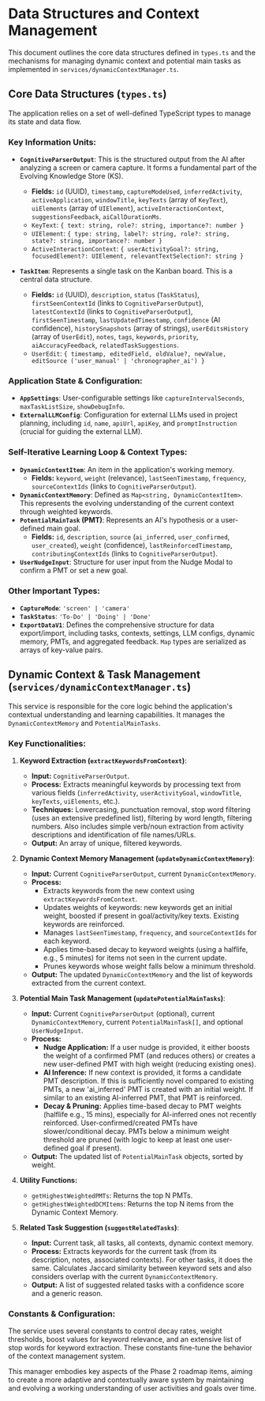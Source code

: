 # Data Structures and Context Management

This document outlines the core data structures defined in `types.ts` and the mechanisms for managing dynamic context and potential main tasks as implemented in `services/dynamicContextManager.ts`.

## Core Data Structures (`types.ts`)

The application relies on a set of well-defined TypeScript types to manage its state and data flow.

### Key Information Units:

*   **`CognitiveParserOutput`**: This is the structured output from the AI after analyzing a screen or camera capture. It forms a fundamental part of the Evolving Knowledge Store (KS).
    *   **Fields:** `id` (UUID), `timestamp`, `captureModeUsed`, `inferredActivity`, `activeApplication`, `windowTitle`, `keyTexts` (array of `KeyText`), `uiElements` (array of `UIElement`), `activeInteractionContext`, `suggestionsFeedback`, `aiCallDurationMs`.
    *   `KeyText`: `{ text: string, role?: string, importance?: number }`
    *   `UIElement`: `{ type: string, label?: string, role?: string, state?: string, importance?: number }`
    *   `ActiveInteractionContext`: `{ userActivityGoal?: string, focusedElement?: UIElement, relevantTextSelection?: string }`

*   **`TaskItem`**: Represents a single task on the Kanban board. This is a central data structure.
    *   **Fields:** `id` (UUID), `description`, `status` (`TaskStatus`), `firstSeenContextId` (links to `CognitiveParserOutput`), `latestContextId` (links to `CognitiveParserOutput`), `firstSeenTimestamp`, `lastUpdatedTimestamp`, `confidence` (AI confidence), `historySnapshots` (array of strings), `userEditsHistory` (array of `UserEdit`), `notes`, `tags`, `keywords`, `priority`, `aiAccuracyFeedback`, `relatedTaskSuggestions`.
    *   `UserEdit`: `{ timestamp, editedField, oldValue?, newValue, editSource ('user_manual' | 'chronographer_ai') }`

### Application State & Configuration:

*   **`AppSettings`**: User-configurable settings like `captureIntervalSeconds`, `maxTaskListSize`, `showDebugInfo`.
*   **`ExternalLLMConfig`**: Configuration for external LLMs used in project planning, including `id`, `name`, `apiUrl`, `apiKey`, and `promptInstruction` (crucial for guiding the external LLM).

### Self-Iterative Learning Loop & Context Types:

*   **`DynamicContextItem`**: An item in the application's working memory.
    *   **Fields:** `keyword`, `weight` (relevance), `lastSeenTimestamp`, `frequency`, `sourceContextIds` (links to `CognitiveParserOutput`).
*   **`DynamicContextMemory`**: Defined as `Map<string, DynamicContextItem>`. This represents the evolving understanding of the current context through weighted keywords.
*   **`PotentialMainTask` (PMT)**: Represents an AI's hypothesis or a user-defined main goal.
    *   **Fields:** `id`, `description`, `source` (`ai_inferred`, `user_confirmed`, `user_created`), `weight` (confidence), `lastReinforcedTimestamp`, `contributingContextIds` (links to `CognitiveParserOutput`).
*   **`UserNudgeInput`**: Structure for user input from the Nudge Modal to confirm a PMT or set a new goal.

### Other Important Types:

*   **`CaptureMode`**: `'screen' | 'camera'`
*   **`TaskStatus`**: `'To-Do' | 'Doing' | 'Done'`
*   **`ExportDataV1`**: Defines the comprehensive structure for data export/import, including tasks, contexts, settings, LLM configs, dynamic memory, PMTs, and aggregated feedback. `Map` types are serialized as arrays of key-value pairs.

## Dynamic Context & Task Management (`services/dynamicContextManager.ts`)

This service is responsible for the core logic behind the application's contextual understanding and learning capabilities. It manages the `DynamicContextMemory` and `PotentialMainTasks`.

### Key Functionalities:

1.  **Keyword Extraction (`extractKeywordsFromContext`)**:
    *   **Input:** `CognitiveParserOutput`.
    *   **Process:** Extracts meaningful keywords by processing text from various fields (`inferredActivity`, `userActivityGoal`, `windowTitle`, `keyTexts`, `uiElements`, etc.).
    *   **Techniques:** Lowercasing, punctuation removal, stop word filtering (uses an extensive predefined list), filtering by word length, filtering numbers. Also includes simple verb/noun extraction from activity descriptions and identification of file names/URLs.
    *   **Output:** An array of unique, filtered keywords.

2.  **Dynamic Context Memory Management (`updateDynamicContextMemory`)**:
    *   **Input:** Current `CognitiveParserOutput`, current `DynamicContextMemory`.
    *   **Process:**
        *   Extracts keywords from the new context using `extractKeywordsFromContext`.
        *   Updates weights of keywords: new keywords get an initial weight, boosted if present in goal/activity/key texts. Existing keywords are reinforced.
        *   Manages `lastSeenTimestamp`, `frequency`, and `sourceContextIds` for each keyword.
        *   Applies time-based decay to keyword weights (using a halflife, e.g., 5 minutes) for items not seen in the current update.
        *   Prunes keywords whose weight falls below a minimum threshold.
    *   **Output:** The updated `DynamicContextMemory` and the list of keywords extracted from the current context.

3.  **Potential Main Task Management (`updatePotentialMainTasks`)**:
    *   **Input:** Current `CognitiveParserOutput` (optional), current `DynamicContextMemory`, current `PotentialMainTask[]`, and optional `UserNudgeInput`.
    *   **Process:**
        *   **Nudge Application:** If a user nudge is provided, it either boosts the weight of a confirmed PMT (and reduces others) or creates a new user-defined PMT with high weight (reducing existing ones).
        *   **AI Inference:** If new context is provided, it forms a candidate PMT description. If this is sufficiently novel compared to existing PMTs, a new 'ai_inferred' PMT is created with an initial weight. If similar to an existing AI-inferred PMT, that PMT is reinforced.
        *   **Decay & Pruning:** Applies time-based decay to PMT weights (halflife e.g., 15 mins), especially for AI-inferred ones not recently reinforced. User-confirmed/created PMTs have slower/conditional decay. PMTs below a minimum weight threshold are pruned (with logic to keep at least one user-defined goal if present).
    *   **Output:** The updated list of `PotentialMainTask` objects, sorted by weight.

4.  **Utility Functions:**
    *   `getHighestWeightedPMTs`: Returns the top N PMTs.
    *   `getHighestWeightedDCMItems`: Returns the top N items from the Dynamic Context Memory.

5.  **Related Task Suggestion (`suggestRelatedTasks`)**:
    *   **Input:** Current task, all tasks, all contexts, dynamic context memory.
    *   **Process:** Extracts keywords for the current task (from its description, notes, associated contexts). For other tasks, it does the same. Calculates Jaccard similarity between keyword sets and also considers overlap with the current `DynamicContextMemory`.
    *   **Output:** A list of suggested related tasks with a confidence score and a generic reason.

### Constants & Configuration:

The service uses several constants to control decay rates, weight thresholds, boost values for keyword relevance, and an extensive list of stop words for keyword extraction. These constants fine-tune the behavior of the context management system.

This manager embodies key aspects of the Phase 2 roadmap items, aiming to create a more adaptive and contextually aware system by maintaining and evolving a working understanding of user activities and goals over time. 